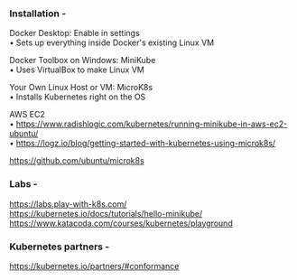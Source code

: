 
### Installation -
Docker Desktop: Enable in settings   
• Sets up everything inside Docker's existing Linux VM

Docker Toolbox on Windows: MiniKube   
• Uses VirtualBox to make Linux VM

Your Own Linux Host or VM: MicroK8s   
• Installs Kubernetes right on the OS

AWS EC2   
• https://www.radishlogic.com/kubernetes/running-minikube-in-aws-ec2-ubuntu/   
• https://logz.io/blog/getting-started-with-kubernetes-using-microk8s/

https://github.com/ubuntu/microk8s   

### Labs -
https://labs.play-with-k8s.com/   
https://kubernetes.io/docs/tutorials/hello-minikube/   
https://www.katacoda.com/courses/kubernetes/playground   


### Kubernetes partners -   

https://kubernetes.io/partners/#conformance  
